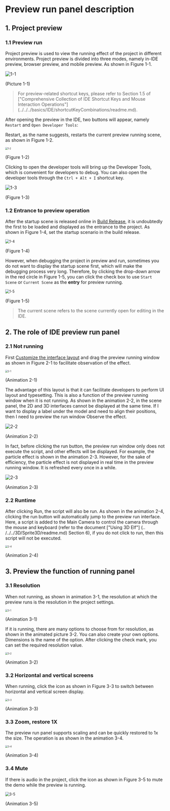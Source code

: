# Preview run panel description

## 1. Project preview

### 1.1 Preview run

Project preview is used to view the running effect of the project in different environments. Project preview is divided into three modes, namely in-IDE preview, browser preview, and mobile preview. As shown in Figure 1-1.

![1-1](img/1-1.png)

(Picture 1-1)

> For preview-related shortcut keys, please refer to Section 1.5 of ["Comprehensive Collection of IDE Shortcut Keys and Mouse Interaction Operations"] (../../../basics/IDE/shortcutKeyCombinations/readme.md).

After opening the preview in the IDE, two buttons will appear, namely `Restart` and `Open Developer Tools`:

Restart, as the name suggests, restarts the current preview running scene, as shown in Figure 1-2.

<img src="img/1-2.png" alt="1-2" style="zoom:50%;" />

(Figure 1-2)

Clicking to open the developer tools will bring up the Developer Tools, which is convenient for developers to debug. You can also open the developer tools through the `Ctrl + Alt + I` shortcut key.

![1-3](img/1-3.png)

(Figure 1-3)



### 1.2 Entrance to preview operation

After the startup scene is released online in [Build Release](../../../released/web/readme.md), it is undoubtedly the first to be loaded and displayed as the entrance to the project. As shown in Figure 1-4, set the startup scenario in the build release.

<img src="img/1-4.png" alt="1-4" style="zoom:80%;" />

(Figure 1-4)

However, when debugging the project in preview and run, sometimes you do not want to display the startup scene first, which will make the debugging process very long. Therefore, by clicking the drop-down arrow in the red circle in Figure 1-5, you can click the check box to use `Start Scene` or `Current Scene` as the **entry** for preview running.

<img src="img/1-5.png" alt="1-5" style="zoom:80%;" />

(Figure 1-5)

> The current scene refers to the scene currently open for editing in the IDE.



## 2. The role of IDE preview run panel

### 2.1 Not running

First [Customize the interface layout](../../../basics/IDE/layouts/readme.md) and drag the preview running window as shown in Figure 2-1 to facilitate observation of the effect.

<img src="img/2-1.gif" alt="2-1" style="zoom:50%;" />

(Animation 2-1)

The advantage of this layout is that it can facilitate developers to perform UI layout and typesetting. This is also a function of the preview running window when it is not running. As shown in the animation 2-2, in the scene panel, the 2D and 3D interfaces cannot be displayed at the same time. If I want to display a label under the model and need to align their positions, then I need to preview the run window Observe the effect.

![2-2](img/2-2.gif)

(Animation 2-2)

In fact, before clicking the run button, the preview run window only does not execute the script, and other effects will be displayed. For example, the particle effect is shown in the animation 2-3. However, for the sake of efficiency, the particle effect is not displayed in real time in the preview running window. It is refreshed every once in a while.

![2-3](img/2-3.gif)

(Animation 2-3)

### 2.2 Runtime

After clicking Run, the script will also be run. As shown in the animation 2-4, clicking the run button will automatically jump to the preview run interface. Here, a script is added to the Main Camera to control the camera through the mouse and keyboard (refer to the document ["Using 3D Elf"] (.. /../../3D/Sprite3D/readme.md) Section 6), if you do not click to run, then this script will not be executed.

<img src="img/2-4.gif" alt="2-4" style="zoom:50%;" />

(Animation 2-4)



## 3. Preview the function of running panel

### 3.1 Resolution

When not running, as shown in animation 3-1, the resolution at which the preview runs is the resolution in the project settings.

<img src="img/3-1.gif" alt="3-1" style="zoom:50%;" />

(Animation 3-1)

If it is running, there are many options to choose from for resolution, as shown in the animated picture 3-2. You can also create your own options. Dimensions is the name of the option. After clicking the check mark, you can set the required resolution value.

<img src="img/3-2.gif" alt="3-2" style="zoom:50%;" />

(Animation 3-2)

### 3.2 Horizontal and vertical screens

When running, click the icon as shown in Figure 3-3 to switch between horizontal and vertical screen display.

<img src="img/3-3.gif" alt="3-3" style="zoom:50%;" />

(Animation 3-3)

### 3.3 Zoom, restore 1X

The preview run panel supports scaling and can be quickly restored to 1x the size. The operation is as shown in the animation 3-4.

<img src="img/3-4.gif" alt="3-4" style="zoom:50%;" />

(Animation 3-4)

### 3.4 Mute

If there is audio in the project, click the icon as shown in Figure 3-5 to mute the demo while the preview is running.

<img src="img/3-5.gif" alt="3-5" style="zoom:80%;" />

(Animation 3-5)

